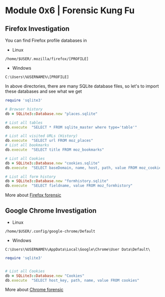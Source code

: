 # Module 0x6 | Forensic Kung Fu

## Firefox Investigation

You can find Firefox profile databases in 
- Linux 
```
/home/$USER/.mozilla/firefox/[PROFILE]
```
- Windows 
```
C:\Users\%USERNAME%\[PROFILE]
```

In above directories, there are many SQLite database files, so let's to import these databases and see what we get
```ruby
require 'sqlite3'

# Browser history 
db = SQLite3::Database.new "places.sqlite"

# List all tables 
db.execute  "SELECT * FROM sqlite_master where type='table'"

# List all visited URLs (History)
db.execute  "SELECT url FROM moz_places"
# List all bookmarks
db.execute  "SELECT title FROM moz_bookmarks"

# List all Cookies
db = SQLite3::Database.new "cookies.sqlite"
db.execute  "SELECT baseDomain, name, host, path, value FROM moz_cookies"

# List all form history
db = SQLite3::Database.new "formhistory.sqlite"
db.execute  "SELECT fieldname, value FROM moz_formhistory"
```
More about [Firefox forensic](http://www.forensicswiki.org/wiki/Mozilla_Firefox_3_History_File_Format)

## Google Chrome Investigation

- Linux
```
/home/$USER/.config/google-chrome/Default
```
- Windows 
```
C:\Users\%USERNAME%\AppData\Local\Google\Chrome\User Data\Default\
```

```ruby
require 'sqlite3'


# List all Cookies
db = SQLite3::Database.new "Cookies"
db.execute  "SELECT host_key, path, name, value FROM cookies"
```
More about [Chrome forensic](http://www.forensicswiki.org/wiki/Google_Chrome)









<!--- 

```
gem install rbkb --source http://gemcutter.org
```

```
gem install metasm
```


# TO BE CHECKED 

https://media.blackhat.com/bh-us-12/Briefings/Scott/BH_US_12_Scott_ruby_for_pentesters_the_workshop_Slides.pdf

http://www.blackhat.com/presentations/bh-usa-09/TRACY/BHUSA09-Tracy-RubyPentesters-SLIDES.pdf

https://www.pentestgeek.com/penetration-testing/using-metasm-to-avoid-antivirus-detection-ghost-writing-asm/
-->







<br><br><br>
---
